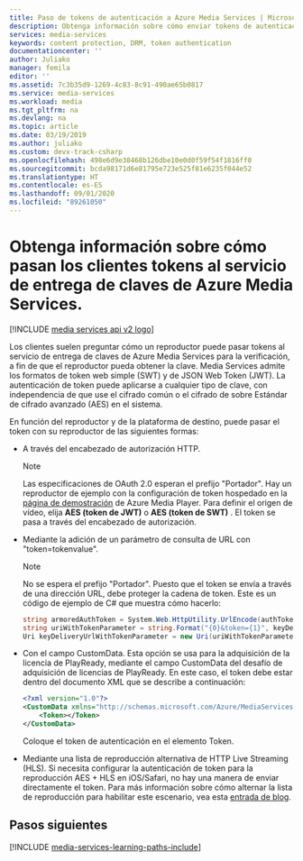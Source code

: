 ```yaml
---
title: Paso de tokens de autenticación a Azure Media Services | Microsoft Docs
description: Obtenga información sobre cómo enviar tokens de autenticación desde el cliente al servicio de entrega de claves de Azure Media Services.
services: media-services
keywords: content protection, DRM, token authentication
documentationcenter: ''
author: Juliako
manager: femila
editor: ''
ms.assetid: 7c3b35d9-1269-4c83-8c91-490ae65b0817
ms.service: media-services
ms.workload: media
ms.tgt_pltfrm: na
ms.devlang: na
ms.topic: article
ms.date: 03/19/2019
ms.author: juliako
ms.custom: devx-track-csharp
ms.openlocfilehash: 498e6d9e38468b126dbe10e0d0f59f54f1816ff0
ms.sourcegitcommit: bcda98171d6e81795e723e525f81e6235f044e52
ms.translationtype: HT
ms.contentlocale: es-ES
ms.lasthandoff: 09/01/2020
ms.locfileid: "89261050"
---
```

# <a name="learn-how-clients-pass-tokens-to-the-azure-media-services-key-delivery-service"></a>Obtenga información sobre cómo pasan los clientes tokens al servicio de entrega de claves de Azure Media Services.

[!INCLUDE [media services api v2 logo](./includes/v2-hr.md)]

Los clientes suelen preguntar cómo un reproductor puede pasar tokens al servicio de entrega de claves de Azure Media Services para la verificación, a fin de que el reproductor pueda obtener la clave. Media Services admite los formatos de token web simple (SWT) y de JSON Web Token (JWT). La autenticación de token puede aplicarse a cualquier tipo de clave, con independencia de que use el cifrado común o el cifrado de sobre Estándar de cifrado avanzado (AES) en el sistema.

 En función del reproductor y de la plataforma de destino, puede pasar el token con su reproductor de las siguientes formas:

- A través del encabezado de autorización HTTP.
    > [!NOTE]
    > Las especificaciones de OAuth 2.0 esperan el prefijo "Portador". Hay un reproductor de ejemplo con la configuración de token hospedado en la [página de demostración](https://ampdemo.azureedge.net/) de Azure Media Player. Para definir el origen de vídeo, elija **AES (token de JWT)** o **AES (token de SWT)** . El token se pasa a través del encabezado de autorización.

- Mediante la adición de un parámetro de consulta de URL con "token=tokenvalue".  
    > [!NOTE]
    > No se espera el prefijo "Portador". Puesto que el token se envía a través de una dirección URL, debe proteger la cadena de token. Este es un código de ejemplo de C# que muestra cómo hacerlo:

    ```csharp
    string armoredAuthToken = System.Web.HttpUtility.UrlEncode(authToken);
    string uriWithTokenParameter = string.Format("{0}&token={1}", keyDeliveryServiceUri.AbsoluteUri, armoredAuthToken);
    Uri keyDeliveryUrlWithTokenParameter = new Uri(uriWithTokenParameter);
    ```

- Con el campo CustomData.
Esta opción se usa para la adquisición de la licencia de PlayReady, mediante el campo CustomData del desafío de adquisición de licencias de PlayReady. En este caso, el token debe estar dentro del documento XML que se describe a continuación:

    ```xml
    <?xml version="1.0"?>
    <CustomData xmlns="http://schemas.microsoft.com/Azure/MediaServices/KeyDelivery/PlayReadyCustomData/v1"> 
        <Token></Token> 
    </CustomData>
    ```
    Coloque el token de autenticación en el elemento Token.

- Mediante una lista de reproducción alternativa de HTTP Live Streaming (HLS). Si necesita configurar la autenticación de token para la reproducción AES + HLS en iOS/Safari, no hay una manera de enviar directamente el token. Para más información sobre cómo alternar la lista de reproducción para habilitar este escenario, vea esta [entrada de blog](https://azure.microsoft.com/blog/2015/03/06/how-to-make-token-authorized-aes-encrypted-hls-stream-working-in-safari/).

## <a name="next-steps"></a>Pasos siguientes

[!INCLUDE [media-services-learning-paths-include](../../../includes/media-services-learning-paths-include.md)]
